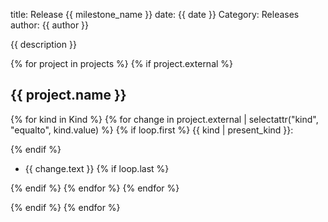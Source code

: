 title: Release {{ milestone_name }}
date: {{ date }}
Category: Releases
author: {{ author }}

{{ description }}

{% for project in projects %}
{% if project.external %}
## {{ project.name }}

{% for kind in Kind %}
{% for change in project.external | selectattr("kind", "equalto", kind.value) %}
{% if loop.first %}
{{ kind | present_kind }}:

{% endif %}
* {{ change.text }}
{% if loop.last %}

{% endif %}
{% endfor %}
{% endfor %}

{% endif %}
{% endfor %}
